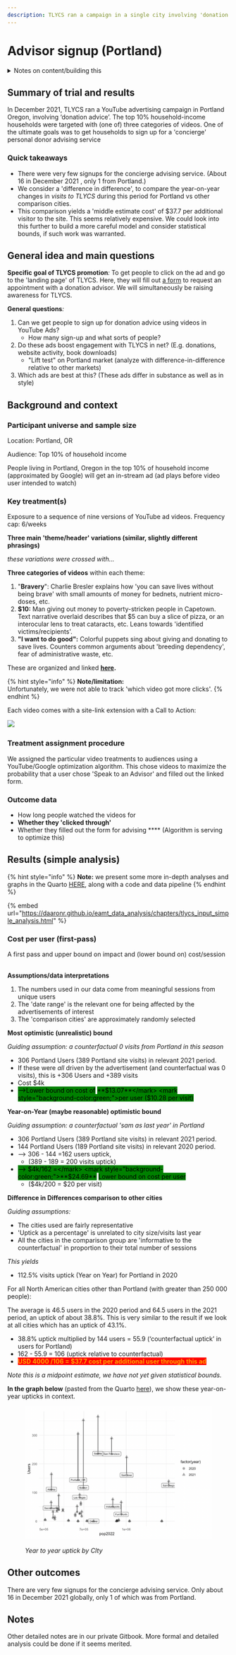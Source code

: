 ```yaml
---
description: TLYCS ran a campaign in a single city involving 'donation advice'
---
```


# Advisor signup (Portland)

<details>

<summary>Notes on content/building this</summary>

This was adapted from  the [trial-reporting-template.md](../../marketing-and-testing-opportunities-tools-tips/trial-reporting-template.md "mention") and edited slightly for public reading (the extra details are in the private gitbook).

We recoded and augmented this analysis within the [EAMT Analysis web-book here.](https://daaronr.github.io/eamt\_data\_analysis/) More work could be done, if warranted.

</details>

## Summary of trial and results

In December 2021, TLYCS ran a YouTube advertising campaign in Portland Oregon, involving ‘donation advice’. The top 10% household-income households were targeted with (one of) three categories of videos. One of the ultimate goals was to get households to sign up for a 'concierge' personal donor advising service &#x20;

### Quick takeaways

* There were very few signups for the concierge advising service. (About 16 in December 2021 , only 1  from Portland.)
* We consider a 'difference in difference', to compare the year-on-year changes in _visits to TLYCS_ during this period for Portland vs other comparison cities.
* This comparison yields a 'middle estimate cost' of $37.7 per additional visitor to the site. This seems relatively expensive. We could look into this further to build a more careful model and consider statistical bounds, if such work was warranted.

## General idea and main questions

**Specific goal of TLYCS promotion**_:_ To get people to click on the ad and go to the 'landing page' of TLYCS. Here, they will fill out [a form](https://www.thelifeyoucansave.org/advisor/) to request an appointment with a donation advisor. We will simultaneously be raising awareness for TLYCS.

**General questions**_:_

1. Can we get people to sign up for donation advice using videos in YouTube Ads?
   * How many sign-up and what sorts of people?
2. Do these ads boost engagement with TLYCS in net? (E.g. donations, website activity, book downloads)
   * "Lift test" on Portland market (analyze with difference-in-difference relative to other markets)
3. Which ads are best at this? (These ads differ in substance as well as in style)

## Background and context

### **Participant universe and sample size**

Location: Portland, OR

Audience: Top 10% of household income

People living in Portland, Oregon in the top 10% of household income (approximated by Google) will get an in-stream ad (ad plays before video user intended to watch)

### Key treatment(s)

Exposure to a sequence of nine versions of YouTube ad videos. Frequency cap: 6/weeks

**Three main 'theme/header' variations (similar, slightly different phrasings)**

_these variations were crossed with..._

**Three categories of videos** within each theme:

1. "**Bravery**": Charlie Bresler explains how 'you can save lives without being brave' with small amounts of money for bednets, nutrient micro-doses, etc.
2. **$10:** Man giving out money to poverty-stricken people in Capetown. Text narrative overlaid describes that $5 can buy a slice of pizza, or an interocular lens to treat cataracts, etc. Leans towards 'identified victims/recipients'.
3. **"I want to do good":** Colorful puppets sing about giving and donating to save lives. Counters common arguments about 'breeding dependency', fear of administrative waste, etc.

These are organized and linked [**here**](https://docs.google.com/document/d/1NIXQNZH8O8XajXBpKocpbZ1yT3hblIv8E0vMfNg1J14/edit?pli=1)**.**

{% hint style="info" %}
**Note/limitation:**\
Unfortunately, we were not able to track 'which video got more clicks'.
{% endhint %}

Each video comes with a site-link extension with a Call to Action:

![](https://lh5.googleusercontent.com/vE-xSY0cH9Y\_L\_4SOGicVc0BM2LJX5V3TPGcRV22EMil6goxm6MtPClHIay083ToIspDmPlNXG0\_8wqSxc6D1UPP0yHHynX5hLsclj6JzfK56Ffa4z5-h6nP6ziymxsS41J\_sxwu)

### Treatment assignment procedure

We assigned the particular video treatments to audiences using a YouTube/Google optimization algorithm. This chose videos to maximize the probability that a user chose 'Speak to an Advisor' and filled out the linked form.

### **Outcome data**

* How long people watched the videos for
* **Whether they 'clicked through'**
* Whether they filled out the form for advising **** (Algorithm is serving to optimize this)

## Results (simple analysis)

{% hint style="info" %}
**Note:** we present some more in-depth analyses and graphs in the Quarto [HERE](https://daaronr.github.io/eamt\_data\_analysis/chapters/tlycs\_input\_simple\_analysis.html), along with a code and data pipeline
{% endhint %}

{% embed url="https://daaronr.github.io/eamt_data_analysis/chapters/tlycs_input_simple_analysis.html" %}

### Cost per user (first-pass)

A first pass and upper bound on impact and (lower bound on) cost/session

\
**Assumptions/data interpretations**

1. The numbers used in our data come from meaningful sessions from unique users
2. The 'date range' is the relevant one for being affected by the advertisements of interest
3. The 'comparison cities' are approximately randomly selected

**Most optimistic (unrealistic) bound**

_Guiding assumption: a counterfactual 0 visits from Portland in this season_

* 306 Portland Users (389 Portland site visits) in relevant 2021 period.
* If these were _all_ driven by the advertisement (and counterfactual was 0 visits), this is +306 Users and +389 visits
* Cost $4k
* <mark style="background-color:green;">-->Lower bound on cost of</mark> <mark style="background-color:green;">**$13.07**</mark> <mark style="background-color:green;">per user ($10.28 per visit)</mark>

**Year-on-Year (maybe reasonable) optimistic bound**

_Guiding assumption: a counterfactual 'sam as last year' in Portland_

* 306 Portland Users (389 Portland site visits) in relevant 2021 period.
* 144 Portland Users (189 Portland site visits) in relevant 2020 period.
* \--> 306 - 144 =162 users uptick,
  * (389 - 189 = 200 visits uptick)
* <mark style="background-color:green;">--> $4k/162 =</mark> <mark style="background-color:green;">**$24.69**</mark> <mark style="background-color:green;">Lower bound on cost per user</mark>
  * ($4k/200 = $20 per visit)

**Difference in Differences comparison to other cities**

_Guiding assumptions:_

* The cities used are fairly representative
* 'Uptick as a percentage' is unrelated to city size/visits last year
* All the cities in the comparison group are 'informative to the counterfactual' in proportion to their total number of sessions

_This yields_

* 112.5% visits uptick (Year on Year) for Portland in 2020

For all North American cities other than Portland (with greater than 250 000 people):

The average is 46.5 users in the 2020 period and 64.5 users in the 2021 period, an uptick of about 38.8%. This is very similar to the result if we look at all cities which has an uptick of 43.1%.

* 38.8% uptick multiplied by 144 users = 55.9 (‘counterfactual uptick’ in users for Portland)
* 162 - 55.9 = 106 (uptick relative to counterfactual)
* <mark style="color:orange;background-color:red;">**USD 4000 /106 = $37.7 cost per additional user through this ad**</mark>

_Note this is a midpoint estimate, we have not yet given statistical bounds._

**In the graph below** (pasted from the Quarto [here](https://daaronr.github.io/eamt\_data\_analysis/chapters/tlycs\_input\_simple\_analysis.html#plotting-the-difference-in-difference)), we show these year-on-year upticks in context.

<figure><img src="../../.gitbook/assets/image.png" alt=""><figcaption><p><em>Year to year uptick by CIty</em></p></figcaption></figure>

## Other outcomes

There are very few signups for the concierge advising service. Only about 16 in December 2021 globally, only 1 of which was from Portland.

## Notes

Other detailed notes are in our private Gitbook. More formal and detailed analysis could be done if it seems merited.
